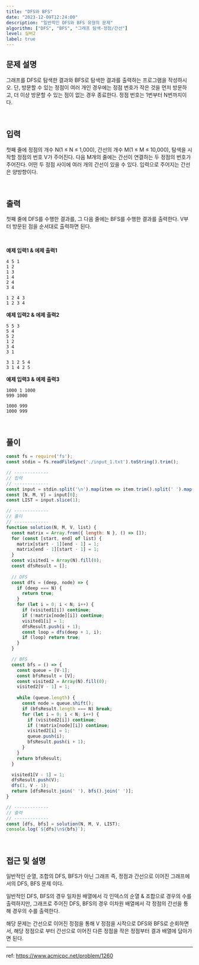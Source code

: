 ```yaml
---
title: "DFS와 BFS"
date: "2023-12-09T12:24:00"
description: "일반적인 DFS와 BFS 유형의 문제"
algorithm: ["DFS", "BFS", "그래프 탐색-정점/간선"]
level: 실버2
label: true
---
```


## 문제 설명

그래프를 DFS로 탐색한 결과와 BFS로 탐색한 결과를 출력하는 프로그램을 작성하시오. 단, 방문할 수 있는 정점이 여러 개인 경우에는 정점 번호가 작은 것을 먼저 방문하고, 더 이상 방문할 수 있는 점이 없는 경우 종료한다. 정점 번호는 1번부터 N번까지이다.

<br>

## 입력

첫째 줄에 정점의 개수 N(1 ≤ N ≤ 1,000), 간선의 개수 M(1 ≤ M ≤ 10,000), 탐색을 시작할 정점의 번호 V가 주어진다. 다음 M개의 줄에는 간선이 연결하는 두 정점의 번호가 주어진다. 어떤 두 정점 사이에 여러 개의 간선이 있을 수 있다. 입력으로 주어지는 간선은 양방향이다.

<br>

## 출력

첫째 줄에 DFS를 수행한 결과를, 그 다음 줄에는 BFS를 수행한 결과를 출력한다. V부터 방문된 점을 순서대로 출력하면 된다.

<br>

**예제 입력1 & 에제 출력1**

~~~text
4 5 1
1 2
1 3
1 4
2 4
3 4

~~~

~~~text
1 2 4 3
1 2 3 4

~~~

**예제 입력2 & 에제 출력2**

~~~text
5 5 3
5 4
5 2
1 2
3 4
3 1

~~~

~~~text
3 1 2 5 4
3 1 4 2 5

~~~

**예제 입력3 & 에제 출력3**

~~~text
1000 1 1000
999 1000

~~~

~~~text
1000 999
1000 999

~~~

<br>

## 풀이

~~~javascript
const fs = require('fs');
const stdin = fs.readFileSync('./input_1.txt').toString().trim();

// -------------
// 입력
// -------------
const input = stdin.split('\n').map(item => item.trim().split(' ').map(Number));
const [N, M, V] = input[0];
const LIST = input.slice(1);

// -------------
// 풀이
// -------------
function solution(N, M, V, list) {
  const matrix = Array.from({ length: N }, () => []);
  for (const [start, end] of list) {
    matrix[start - 1][end - 1] = 1;
    matrix[end - 1][start - 1] = 1;
  }
  const visited1 = Array(N).fill(0);
  const dfsResult = [];
  
  // DFS
  const dfs = (deep, node) => {
    if (deep === N) {
      return true;
    }
    for (let i = 0; i < N; i++) {
      if (visited1[i]) continue;
      if (!matrix[node][i]) continue;
      visited1[i] = 1;
      dfsResult.push(i + 1);
      const loop = dfs(deep + 1, i);
      if (loop) return true;
    }
  }

  // BFS
  const bfs = () => {
    const queue = [V-1];
    const bfsResult = [V];
    const visited2 = Array(N).fill(0);
    visited2[V - 1] = 1;
    
    while (queue.length) {
      const node = queue.shift();
      if (bfsResult.length === N) break;
      for (let i = 0; i < N; i++) {
        if (visited2[i]) continue;
        if (!matrix[node][i]) continue;
        visited2[i] = 1;
        queue.push(i);
        bfsResult.push(i + 1);
      }
    }
    return bfsResult;
  }

  visited1[V - 1] = 1;
  dfsResult.push(V);
  dfs(1, V - 1);
  return [dfsResult.join(' '), bfs().join(' ')];
}

// -------------
// 출력
// -------------
const [dfs, bfs] = solution(N, M, V, LIST);
console.log(`${dfs}\n${bfs}`);
~~~

<br>

## 접근 및 설명

일반적인 순열, 조합의 DFS, BFS가 아닌 그래프 즉, 정점과 간선으로 이어진 그래프에서의 DFS, BFS 문제 이다.

일반적인 DFS, BFS의 경우 일차원 배열에서 각 인덱스의 순열 & 조합으로 경우의 수를 출력하지만, 그래프로 주어진 DFS, BFS의 경우 이차원 배열에서 각 정점의 간선을 통해 경우의 수를 출력한다.

해당 문제는 간선으로 이어진 정점을 통해 V 정점을 시작으로 DFS와 BFS로 순회하면서,
해당 정점으로 부터 간선으로 이어진 다른 정점을 작은 정점부터 결과 배열에 담아가면 된다.

---

ref: https://www.acmicpc.net/problem/1260